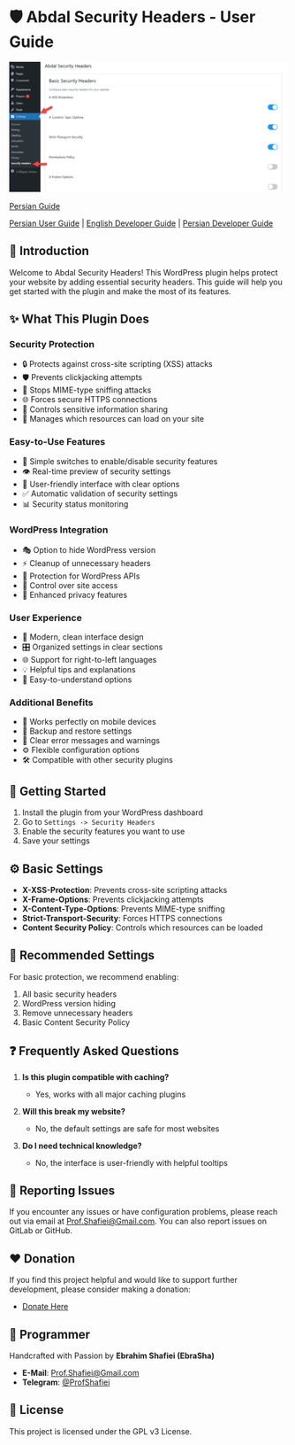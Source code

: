 # 🛡️ Abdal Security Headers - User Guide

<div align="center">
  <img src="abdal-security-headers.png" alt="Abdal Security Headers Plugin Screenshot">
</div>

[Persian Guide](README_fa.md)

[Persian User Guide](README_User_fa.md) | [English Developer Guide](README_Developer_en.md) | [Persian Developer Guide](README_Developer_fa.md)

## 📝 Introduction
Welcome to Abdal Security Headers! This WordPress plugin helps protect your website by adding essential security headers. This guide will help you get started with the plugin and make the most of its features.

## ✨ What This Plugin Does

### Security Protection
- 🔒 Protects against cross-site scripting (XSS) attacks
- 🛡️ Prevents clickjacking attempts
- 🔐 Stops MIME-type sniffing attacks
- 🌐 Forces secure HTTPS connections
- 🚫 Controls sensitive information sharing
- 🛑 Manages which resources can load on your site

### Easy-to-Use Features
- 📝 Simple switches to enable/disable security features
- 👁️ Real-time preview of security settings
- 🎨 User-friendly interface with clear options
- ✅ Automatic validation of security settings
- 📊 Security status monitoring

### WordPress Integration
- 🎭 Option to hide WordPress version
- ⚡ Cleanup of unnecessary headers
- 🔌 Protection for WordPress APIs
- 🔑 Control over site access
- 📢 Enhanced privacy features

### User Experience
- 💫 Modern, clean interface design
- 🎛️ Organized settings in clear sections
- 🌐 Support for right-to-left languages
- 💡 Helpful tips and explanations
- 🎯 Easy-to-understand options

### Additional Benefits
- 📱 Works perfectly on mobile devices
- 🔄 Backup and restore settings
- 📝 Clear error messages and warnings
- ⚙️ Flexible configuration options
- 🛠️ Compatible with other security plugins

## 🚀 Getting Started
1. Install the plugin from your WordPress dashboard
2. Go to `Settings -> Security Headers`
3. Enable the security features you want to use
4. Save your settings

## ⚙️ Basic Settings
- **X-XSS-Protection**: Prevents cross-site scripting attacks
- **X-Frame-Options**: Prevents clickjacking attempts
- **X-Content-Type-Options**: Prevents MIME-type sniffing
- **Strict-Transport-Security**: Forces HTTPS connections
- **Content Security Policy**: Controls which resources can be loaded

## 🔰 Recommended Settings
For basic protection, we recommend enabling:
1. All basic security headers
2. WordPress version hiding
3. Remove unnecessary headers
4. Basic Content Security Policy

## ❓ Frequently Asked Questions
1. **Is this plugin compatible with caching?**
   - Yes, works with all major caching plugins

2. **Will this break my website?**
   - No, the default settings are safe for most websites

3. **Do I need technical knowledge?**
   - No, the interface is user-friendly with helpful tooltips

## 🐛 Reporting Issues
If you encounter any issues or have configuration problems, please reach out via email at Prof.Shafiei@Gmail.com. You can also report issues on GitLab or GitHub.

## ❤️ Donation
If you find this project helpful and would like to support further development, please consider making a donation:
- [Donate Here](https://ebrasha.com/abdal-donation)

## 🤵 Programmer
Handcrafted with Passion by **Ebrahim Shafiei (EbraSha)**
- **E-Mail**: Prof.Shafiei@Gmail.com
- **Telegram**: [@ProfShafiei](https://t.me/ProfShafiei)

## 📜 License
This project is licensed under the GPL v3 License. 